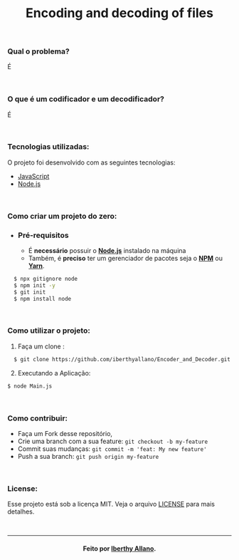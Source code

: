 <h1 align="center">
  Encoding and decoding of files
</h1>

<br>

### Qual o problema?
<p>
  É 
</p>

<br>

### O que é um codificador e um decodificador?
<p>
  É 
</p>

<br>


### Tecnologias utilizadas:
O projeto foi desenvolvido com as seguintes tecnologias:
- [JavaScript](https://developer.mozilla.org/pt-BR/docs/Web/JavaScript)
- [Node.js](https://nodejs.org/en/)

<br>

### Como criar um projeto do zero:
- ### Pré-requisitos

  - É **necessário** possuir o **[Node.js](https://nodejs.org/en/)** instalado na máquina
  - Também, é **preciso** ter um gerenciador de pacotes seja o **[NPM](https://www.npmjs.com/)** ou **[Yarn](https://yarnpkg.com/)**.

```sh
  $ npx gitignore node
  $ npm init -y
  $ git init
  $ npm install node
```

<br>

### Como utilizar o projeto:

1. Faça um clone :

```sh
  $ git clone https://github.com/iberthyallano/Encoder_and_Decoder.git
```

2. Executando a Aplicação:

```sh
$ node Main.js
```

<br>

### Como contribuir:

- Faça um Fork desse repositório,
- Crie uma branch com a sua feature: `git checkout -b my-feature`
- Commit suas mudanças: `git commit -m 'feat: My new feature'`
- Push a sua branch: `git push origin my-feature`

<br>

### License:

Esse projeto está sob a licença MIT. Veja o arquivo [LICENSE](LICENSE.md) para mais detalhes.

<br>

---
<h4 align="center">
    Feito por <a href="https://www.linkedin.com/in/iberthy-allano-bba4771a4" target="_blank">Iberthy Allano</a>.
</h4>
